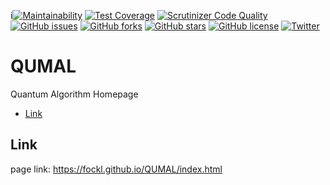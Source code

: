 i[![Maintainability](https://api.codeclimate.com/v1/badges/0a3f4bb5588013153037/maintainability)](https://codeclimate.com/github/fockl/QUMAL/maintainability)
[![Test Coverage](https://api.codeclimate.com/v1/badges/0a3f4bb5588013153037/test_coverage)](https://codeclimate.com/github/fockl/QUMAL/test_coverage)
[![Scrutinizer Code Quality](https://scrutinizer-ci.com/g/fockl/QUMAL/badges/quality-score.png?b=master)](https://scrutinizer-ci.com/g/fockl/QUMAL/?branch=master)
[![GitHub issues](https://img.shields.io/github/issues/fockl/QUMAL)](https://github.com/fockl/QUMAL/issues)
[![GitHub forks](https://img.shields.io/github/forks/fockl/QUMAL)](https://github.com/fockl/QUMAL/network)
[![GitHub stars](https://img.shields.io/github/stars/fockl/QUMAL)](https://github.com/fockl/QUMAL/stargazers)
[![GitHub license](https://img.shields.io/github/license/fockl/QUMAL)](https://github.com/fockl/QUMAL/blob/master/LICENSE)
[![Twitter](https://img.shields.io/twitter/url?url=https%3A%2F%2Fgithub.com%2Ffockl%2FQUMAL?style=social)](https://twitter.com/intent/tweet?text=Wow:&url=https%3A%2F%2Fgithub.com%2Ffockl%2FQUMAL)

# QUMAL
Quantum Algorithm Homepage

- [Link](#Link)

## Link

page link: https://fockl.github.io/QUMAL/index.html
